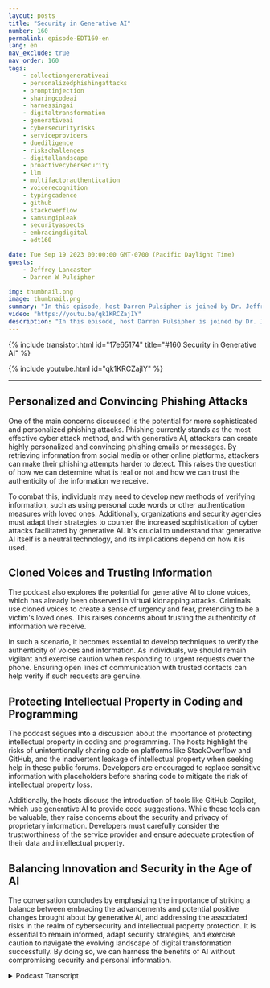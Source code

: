 ```yaml
---
layout: posts
title: "Security in Generative AI"
number: 160
permalink: episode-EDT160-en
lang: en
nav_exclude: true
nav_order: 160
tags:
    - collectiongenerativeai
    - personalizedphishingattacks
    - promptinjection
    - sharingcodeai
    - harnessingai
    - digitaltransformation
    - generativeai
    - cybersecurityrisks
    - serviceproviders
    - duediligence
    - riskschallenges
    - digitallandscape
    - proactivecybersecurity
    - llm
    - multifactorauthentication
    - voicerecognition
    - typingcadence
    - github
    - stackoverflow
    - samsungipleak
    - securityaspects
    - embracingdigital
    - edt160

date: Tue Sep 19 2023 00:00:00 GMT-0700 (Pacific Daylight Time)
guests:
    - Jeffrey Lancaster
    - Darren W Pulsipher

img: thumbnail.png
image: thumbnail.png
summary: "In this episode, host Darren Pulsipher is joined by Dr. Jeffrey Lancaster to delve into the intersection of generative AI and security. The conversation dives deep into the potential risks and challenges surrounding the use of generative AI in nefarious activities, particularly in the realm of cybersecurity."
video: "https://youtu.be/qk1KRCZajIY"
description: "In this episode, host Darren Pulsipher is joined by Dr. Jeffrey Lancaster to delve into the intersection of generative AI and security. The conversation dives deep into the potential risks and challenges surrounding the use of generative AI in nefarious activities, particularly in the realm of cybersecurity."
---
```


<div>
{% include transistor.html id="17e65174" title="#160 Security in Generative AI" %}

{% include youtube.html id="qk1KRCZajIY" %}
</div>

---

## Personalized and Convincing Phishing Attacks

One of the main concerns discussed is the potential for more sophisticated and personalized phishing attacks. Phishing currently stands as the most effective cyber attack method, and with generative AI, attackers can create highly personalized and convincing phishing emails or messages. By retrieving information from social media or other online platforms, attackers can make their phishing attempts harder to detect. This raises the question of how we can determine what is real or not and how we can trust the authenticity of the information we receive.

To combat this, individuals may need to develop new methods of verifying information, such as using personal code words or other authentication measures with loved ones. Additionally, organizations and security agencies must adapt their strategies to counter the increased sophistication of cyber attacks facilitated by generative AI. It's crucial to understand that generative AI itself is a neutral technology, and its implications depend on how it is used.

## Cloned Voices and Trusting Information

The podcast also explores the potential for generative AI to clone voices, which has already been observed in virtual kidnapping attacks. Criminals use cloned voices to create a sense of urgency and fear, pretending to be a victim's loved ones. This raises concerns about trusting the authenticity of information we receive.

In such a scenario, it becomes essential to develop techniques to verify the authenticity of voices and information. As individuals, we should remain vigilant and exercise caution when responding to urgent requests over the phone. Ensuring open lines of communication with trusted contacts can help verify if such requests are genuine.

## Protecting Intellectual Property in Coding and Programming

The podcast segues into a discussion about the importance of protecting intellectual property in coding and programming. The hosts highlight the risks of unintentionally sharing code on platforms like StackOverflow and GitHub, and the inadvertent leakage of intellectual property when seeking help in these public forums. Developers are encouraged to replace sensitive information with placeholders before sharing code to mitigate the risk of intellectual property loss.

Additionally, the hosts discuss the introduction of tools like GitHub Copilot, which use generative AI to provide code suggestions. While these tools can be valuable, they raise concerns about the security and privacy of proprietary information. Developers must carefully consider the trustworthiness of the service provider and ensure adequate protection of their data and intellectual property.

## Balancing Innovation and Security in the Age of AI

The conversation concludes by emphasizing the importance of striking a balance between embracing the advancements and potential positive changes brought about by generative AI, and addressing the associated risks in the realm of cybersecurity and intellectual property protection. It is essential to remain informed, adapt security strategies, and exercise caution to navigate the evolving landscape of digital transformation successfully. By doing so, we can harness the benefits of AI without compromising security and personal information.



<details>
<summary> Podcast Transcript </summary>

<p></p>

</details>

